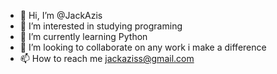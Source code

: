- 👋 Hi, I’m @JackAzis
- 👀 I’m interested in studying programing
- 🌱 I’m currently learning Python
- 💞️ I’m looking to collaborate on any work i make a difference
- 📫 How to reach me jackaziss@gmail.com

<!---
JackAzis/JackAzis is a ✨ special ✨ repository because its `README.md` (this file) appears on your GitHub profile.
You can click the Preview link to take a look at your changes.
--->
